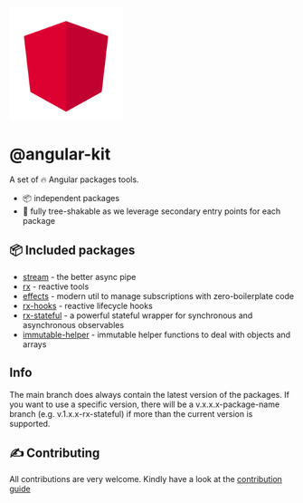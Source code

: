 <img src="docs/images/logo.svg" width="200">

# @angular-kit

A set of 🔥 Angular packages tools.

- 📦 independent packages
- 🍃 fully tree-shakable as we leverage secondary entry points for each package

## 📦 Included packages

- [stream](./libs/stream/README.md) - the better async pipe
- [rx](./libs/rx/README.md) - reactive tools
- [effects](https://github.com/mikelgo/angular-kit-effects) - modern util to manage subscriptions with zero-boilerplate code
- [rx-hooks](./libs/rx-hooks/README.md) - reactive lifecycle hooks 
- [rx-stateful](./libs/rx-stateful/README.md) - a powerful stateful wrapper for synchronous and asynchronous observables
- [immutable-helper](./libs/immutable-helper/README.md) - immutable helper functions to deal with objects and arrays

## Info
The main branch does always contain the latest version of the packages. If you want to use a specific version, there will be a v.x.x.x-package-name branch (e.g. v.1.x.x-rx-stateful) 
if more than the current version is supported.

## ✍ Contributing
All contributions are very welcome. Kindly have a look at the [contribution guide](./CONTRIBUTING.md)

